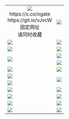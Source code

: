 ﻿<table>
  <tr></tr>
  <tr>
    <td align=center><img src="https://d3jeechfvfki1u.cloudfront.net/Up/oGate.jpg" />
      <br>https://x.co/ogate<br>https://git.io/vJvcW<br>固定网址<br>请同时收藏</td>
    <td align=center><img src="https://d3jeechfvfki1u.cloudfront.net/Up/0WMGD1.png" /></td>
  </tr>
  <tr>
    <td><a href="https://d3jeechfvfki1u.cloudfront.net" target="_blank"><img src="https://d3jeechfvfki1u.cloudfront.net/Up/0WMDT.jpg" /></a></td>
    <td><a href="https://d3jeechfvfki1u.cloudfront.net/oNote.aspx?id=oNote" target="_blank"><img src="https://d3jeechfvfki1u.cloudfront.net/Up/0WZTT.jpg" /></a></td>
  </tr>
  <tr>
    <td><a href="https://d3jeechfvfki1u.cloudfront.net/onUP.aspx?name=https://d2jbwlibtxvh4m.cloudfront.net/523" target="_blank"><img src="https://d3jeechfvfki1u.cloudfront.net/Up/0DTW.jpg"/></a></td>
    <td><a href="https://d3jeechfvfki1u.cloudfront.net/ogST.aspx" target="_blank"><img src="https://d3jeechfvfki1u.cloudfront.net/Up/ST.jpg"/></a></td>
  </tr>
  <tr>
    <td rowspan=2><a href="https://d3jeechfvfki1u.cloudfront.net/ogUP.aspx?name=WJ.mp4" target="_blank"><img src="https://d3jeechfvfki1u.cloudfront.net/Up/WJ.jpg" /></a></td>
    <td><a href="https://d3jeechfvfki1u.cloudfront.net/ogUP.aspx?name=DKC.mp4&count=15" target="_blank"><img src="https://d3jeechfvfki1u.cloudfront.net/Up/DKC.jpg" /></a></td> 
  </tr>
  <tr>
    <td><a href="https://d3jeechfvfki1u.cloudfront.net/ogUP.aspx?name=LRWS.mp4&count=6B:12,5A:10,5B:35,4A:14,4B:19,3A:10,3B:26,2A:16,2B:21,1A:23,1B:29" target="_blank"><img src="https://d3jeechfvfki1u.cloudfront.net/Up/LRWS.jpg" /></a></td>
  </tr>
  <tr>
    <td><a href="https://d3jeechfvfki1u.cloudfront.net/ogUP.aspx?name=3MSTT.mp4&count=17" target="_blank"><img src="https://d3jeechfvfki1u.cloudfront.net/Up/3MSTT.jpg" /></a></td>
    <td><a href="https://d3jeechfvfki1u.cloudfront.net/ogUP.aspx?name=XTFY.mp4&count=24" target="_blank"><img src="https://d3jeechfvfki1u.cloudfront.net/Up/XTFY.jpg" /></a></td>
  </tr>
  <tr>
    <td><a href="https://d3jeechfvfki1u.cloudfront.net/ogUP.aspx?name=JQR.mp4&count=2" target="_blank"><img src="https://d3jeechfvfki1u.cloudfront.net/Up/JQR.jpg" /></a></td>   
    <td rowspan=2><a href="https://d3jeechfvfki1u.cloudfront.net/ogUP.aspx?name=JP.mp4&count=9" target="_blank"><img src="https://d3jeechfvfki1u.cloudfront.net/Up/JP.jpg" /></td>
  </tr>
  <tr>
    <td><a href="https://d3jeechfvfki1u.cloudfront.net/ogUP.aspx?name=CYKJ.mp4" target="_blank"><img src="https://d3jeechfvfki1u.cloudfront.net/Up/CYKJ.jpg" /></a></td>
  </tr>
  <tr>
    <td><a href="https://d3jeechfvfki1u.cloudfront.net/ogUP.aspx?name=4SZG.mp4&count=05:15,04:20&current=05:13" target="_blank"><img src="https://d3jeechfvfki1u.cloudfront.net/Up/4SZG0.jpg" /></a></td>
    <td><a href="https://d3jeechfvfki1u.cloudfront.net/ogUP.aspx?name=4SDJ.mp4&count=05:38,04:52&current=05:37" target="_blank"><img src="https://d3jeechfvfki1u.cloudfront.net/Up/4SDJ0.jpg" /></a></td>
  </tr>
  <tr>
    <td><a href="https://d3jeechfvfki1u.cloudfront.net/ogUP.aspx?name=FG.zip" target="_blank"><img src="https://d3jeechfvfki1u.cloudfront.net/Up/FG.jpg" /></a></td>
    <td><a href="https://d3jeechfvfki1u.cloudfront.net/ogUP.aspx?name=FGA.apk" target="_blank"><img src="https://d3jeechfvfki1u.cloudfront.net/Up/FGA.jpg" /></a></td>
  </tr>
  <tr>
    <td><a href="https://d3jeechfvfki1u.cloudfront.net/ogUP.aspx?name=U.zip" target="_blank"><img src="https://d3jeechfvfki1u.cloudfront.net/Up/U.jpg" /></a></td>
    <td><a href="https://d3jeechfvfki1u.cloudfront.net/ogUP.aspx?name=UA.apk" target="_blank"><img src="https://d3jeechfvfki1u.cloudfront.net/Up/UA.jpg" /></a></td>
  </tr>
  <tr>
    <td><a href="https://d3jeechfvfki1u.cloudfront.net/ogUP.aspx?name=0iPPOTV.zip" target="_blank"><img src="https://d3jeechfvfki1u.cloudfront.net/Up/0iPPOTV.jpg" /></a></td>
    <td><a href="https://d3jeechfvfki1u.cloudfront.net/ogUP.aspx?name=0iNTD.apk" target="_blank"><img src="https://d3jeechfvfki1u.cloudfront.net/Up/0iNTD.jpg" /></a></td>
  </tr>
</table>
